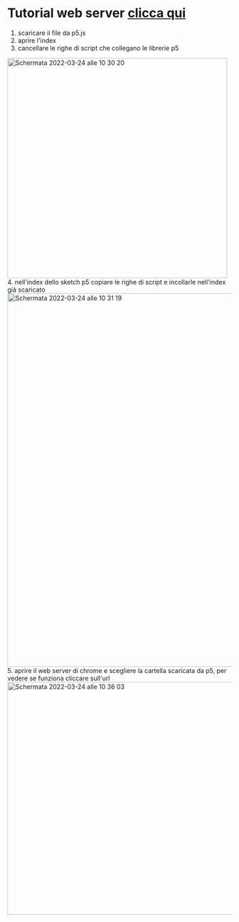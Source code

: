 # Tutorial web server [clicca qui](https://www.youtube.com/watch?v=Yc1g6_X8YFg) #

1. scaricare il file da p5.js
2. aprire l'index
3. cancellare le righe di script che collegano le librerie p5
 <img width="494" alt="Schermata 2022-03-24 alle 10 30 20" src="https://user-images.githubusercontent.com/79915170/159885953-0bd48c65-691b-4d08-8345-f128cebedef5.png">
4. nell'index dello sketch p5 copiare le righe di script e incollarle nell'index già scaricato
<img width="838" alt="Schermata 2022-03-24 alle 10 31 19" src="https://user-images.githubusercontent.com/79915170/159886132-298d6497-7b09-48e8-a093-dc6e402a27f3.png">
5. aprire il web server di chrome e scegliere la cartella scaricata da p5, per vedere se funziona cliccare sull'url
<img width="522" alt="Schermata 2022-03-24 alle 10 36 03" src="https://user-images.githubusercontent.com/79915170/159887025-4be47b13-ae60-440b-bf3d-119771a50deb.png">  

